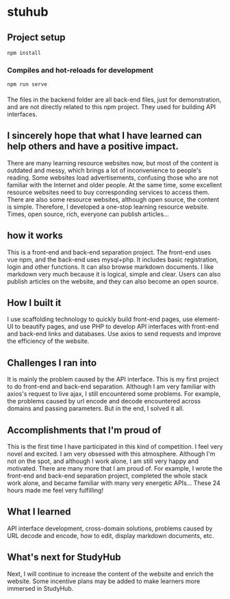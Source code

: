 # stuhub

## Project setup
```
npm install
```
### Compiles and hot-reloads for development
```
npm run serve
```
####
The files in the backend folder are all back-end files, just for demonstration, and are not directly related to this npm project.
They used for building API interfaces.


## I sincerely hope that what I have learned can help others and have a positive impact.
There are many learning resource websites now, but most of the content is outdated and messy, which brings a lot of inconvenience to people's reading. Some websites load advertisements, confusing those who are not familiar with the Internet and older people. At the same time, some excellent resource websites need to buy corresponding services to access them. There are also some resource websites, although open source, the content is simple.
Therefore, I developed a one-stop learning resource website. Times, open source, rich, everyone can publish articles...

## how it works
This is a front-end and back-end separation project. The front-end uses vue npm, and the back-end uses mysql+php.
It includes basic registration, login and other functions. It can also browse markdown documents. I like markdown very much because it is logical, simple and clear. Users can also publish articles on the website, and they can also become an open source.

## How I built it
I use scaffolding technology to quickly build front-end pages, use element-UI to beautify pages, and use PHP to develop API interfaces with front-end and back-end links and databases. Use axios to send requests and improve the efficiency of the website.

## Challenges I ran into
It is mainly the problem caused by the API interface. This is my first project to do front-end and back-end separation. Although I am very familiar with axios's request to live ajax, I still encountered some problems. For example, the problems caused by url encode and decode encountered across domains and passing parameters. But in the end, I solved it all.

## Accomplishments that I'm proud of
This is the first time I have participated in this kind of competition. I feel very novel and excited. I am very obsessed with this atmosphere. Although I'm not on the spot, and although I work alone, I am still very happy and motivated.
There are many more that I am proud of. For example, I wrote the front-end and back-end separation project, completed the whole stack work alone, and became familiar with many very energetic APIs... These 24 hours made me feel very fulfilling!

## What I learned
API interface development, cross-domain solutions, problems caused by URL decode and encode, how to edit, display markdown documents, etc.

## What's next for StudyHub
Next, I will continue to increase the content of the website and enrich the website. Some incentive plans may be added to make learners more immersed in StudyHub.
